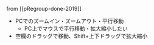 
from [[pRegroup-done-2019]]
- PCでのズームイン・ズームアウト・平行移動
    - PC上でマウスで平行移動・拡大縮小したい
- 空欄のドラッグで移動、Shift+上下ドラッグで拡大縮小

